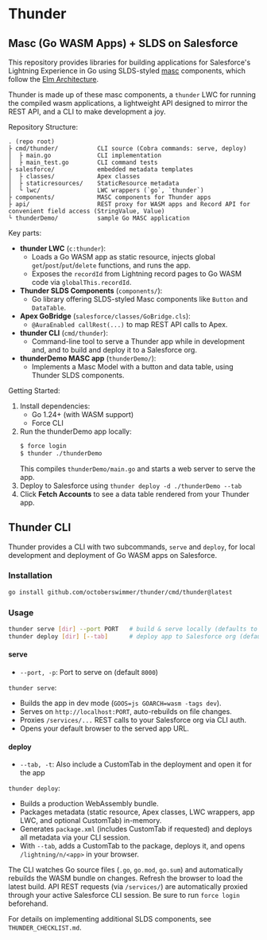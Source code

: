 # Thunder
## Masc (Go WASM Apps) + SLDS on Salesforce

This repository provides libraries for building applications for Salesforce's
Lightning Experience in Go using SLDS-styled [masc](https://github.com/octoberswimmer/masc) components, which follow the [Elm Architecture](https://guide.elm-lang.org/architecture/).

Thunder is made up of these masc components, a `thunder` LWC for running the
compiled wasm applications, a lightweight API designed to mirror the REST
API, and a CLI to make development a joy.

Repository Structure:
```
. (repo root)
├ cmd/thunder/           CLI source (Cobra commands: serve, deploy)
│  ├ main.go             CLI implementation
│  ├ main_test.go        CLI command tests
├ salesforce/            embedded metadata templates
│  ├ classes/            Apex classes
│  ├ staticresources/    StaticResource metadata
│  └ lwc/                LWC wrappers (`go`, `thunder`)
├ components/            MASC components for Thunder apps
├ api/                   REST proxy for WASM apps and Record API for convenient field access (StringValue, Value)
└ thunderDemo/           sample Go MASC application
```

Key parts:
- **thunder LWC** (`c:thunder`):
  - Loads a Go WASM app as static resource, injects global `get`/`post`/`put`/`delete` functions, and runs the app.
  - Exposes the `recordId` from Lightning record pages to Go WASM code via `globalThis.recordId`.
- **Thunder SLDS Components** (`components/`):
  - Go library offering SLDS-styled Masc components like `Button` and `DataTable`.
- **Apex GoBridge** (`salesforce/classes/GoBridge.cls`):
  - `@AuraEnabled callRest(...)` to map REST API calls to Apex.
- **thunder CLI** (`cmd/thunder`):
  -  Command-line tool to serve a Thunder app while in development and, and to
	  build and deploy it to a Salesforce org.
- **thunderDemo MASC app** (`thunderDemo/`):
  - Implements a Masc Model with a button and data table, using Thunder SLDS components.

Getting Started:
1. Install dependencies:
   - Go 1.24+ (with WASM support)
   - Force CLI
2. Run the thunderDemo app locally:
   ```sh
   $ force login
   $ thunder ./thunderDemo
   ```
   This compiles `thunderDemo/main.go` and starts a web server to serve the app.
3. Deploy to Salesforce using `thunder deploy -d ./thunderDemo --tab`
4. Click **Fetch Accounts** to see a data table rendered from your Thunder app.

## Thunder CLI
Thunder provides a CLI with two subcommands, `serve` and `deploy`, for local development and deployment of Go WASM apps on Salesforce.

### Installation
```sh
go install github.com/octoberswimmer/thunder/cmd/thunder@latest
```


### Usage
```sh
thunder serve [dir] --port PORT   # build & serve locally (defaults to current dir)
thunder deploy [dir] [--tab]      # deploy app to Salesforce org (defaults to current dir)
```

#### serve
 - `--port, -p`: Port to serve on (default `8000`)

`thunder serve`:
- Builds the app in dev mode (`GOOS=js GOARCH=wasm -tags dev`).
- Serves on `http://localhost:PORT`, auto-rebuilds on file changes.
- Proxies `/services/...` REST calls to your Salesforce org via CLI auth.
- Opens your default browser to the served app URL.

#### deploy
- `--tab, -t`: Also include a CustomTab in the deployment and open it for the app

`thunder deploy`:
- Builds a production WebAssembly bundle.
- Packages metadata (static resource, Apex classes, LWC wrappers, app LWC, and optional CustomTab) in-memory.
- Generates `package.xml` (includes CustomTab if requested) and deploys all metadata via your CLI session.
- With `--tab`, adds a CustomTab to the package, deploys it, and opens `/lightning/n/<app>` in your browser.

The CLI watches Go source files (`.go`, `go.mod`, `go.sum`) and automatically rebuilds the WASM bundle on changes. Refresh the browser to load the latest build.
API REST requests (via `/services/`) are automatically proxied through your active Salesforce CLI session. Be sure to run `force login` beforehand.

For details on implementing additional SLDS components, see `THUNDER_CHECKLIST.md`.
